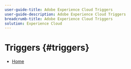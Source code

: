 ```yaml
---
user-guide-title: Adobe Experience Cloud Triggers
user-guide-description: Adobe Experience Cloud Triggers
breadcrumb-title: Adobe Experience Cloud Triggers
solution: Experience Cloud
---
```

# Triggers {#triggers}

* [Home](home.md)
